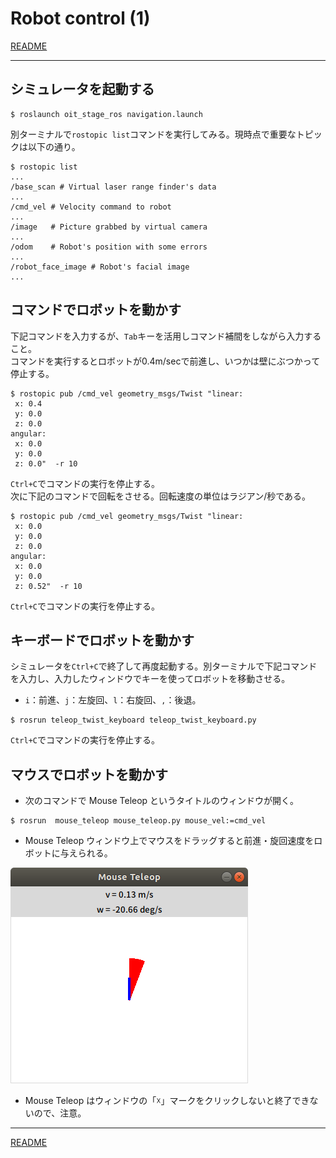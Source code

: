 # Robot control (1)

[README](../README.md)

---

## シミュレータを起動する

```shell
$ roslaunch oit_stage_ros navigation.launch
```

別ターミナルで`rostopic list`コマンドを実行してみる。現時点で重要なトピックは以下の通り。

```shell
$ rostopic list
...
/base_scan # Virtual laser range finder's data
...
/cmd_vel # Velocity command to robot
...
/image   # Picture grabbed by virtual camera 
...
/odom    # Robot's position with some errors
...
/robot_face_image # Robot's facial image
...
```

## コマンドでロボットを動かす

下記コマンドを入力するが、`Tab`キーを活用しコマンド補間をしながら入力すること。  
コマンドを実行するとロボットが0.4m/secで前進し、いつかは壁にぶつかって停止する。

```shell
$ rostopic pub /cmd_vel geometry_msgs/Twist "linear:
 x: 0.4
 y: 0.0
 z: 0.0
angular:
 x: 0.0
 y: 0.0
 z: 0.0"  -r 10
```

`Ctrl+C`でコマンドの実行を停止する。  
次に下記のコマンドで回転をさせる。回転速度の単位はラジアン/秒である。

```shell
$ rostopic pub /cmd_vel geometry_msgs/Twist "linear:
 x: 0.0
 y: 0.0
 z: 0.0
angular:
 x: 0.0
 y: 0.0
 z: 0.52"  -r 10
```

`Ctrl+C`でコマンドの実行を停止する。

## キーボードでロボットを動かす

シミュレータを`Ctrl+C`で終了して再度起動する。別ターミナルで下記コマンドを入力し、入力したウィンドウでキーを使ってロボットを移動させる。

- `i`：前進、`j`：左旋回、`l`：右旋回、`,`：後退。

```shell
$ rosrun teleop_twist_keyboard teleop_twist_keyboard.py
```

`Ctrl+C`でコマンドの実行を停止する。

## マウスでロボットを動かす

- 次のコマンドで Mouse Teleop というタイトルのウィンドウが開く。

```shell
$ rosrun  mouse_teleop mouse_teleop.py mouse_vel:=cmd_vel
```

- Mouse Teleop ウィンドウ上でマウスをドラッグすると前進・旋回速度をロボットに与えられる。

![2020-02-07_13-14-59.png](./2020-02-07_13-14-59.png)

- Mouse Teleop はウィンドウの「☓」マークをクリックしないと終了できないので、注意。

---

[README](../README.md)
